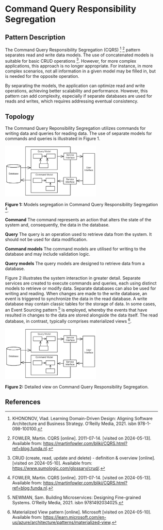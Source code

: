 # Command Query Responsibility Segregation
## Pattern Description
The Command Query Responsibility Segregation (CQRS) [^1] [^2] pattern separates read and write data models. The use of concatenated models is suitable for basic CRUD operations [^3]. However, for more complex applications, this approach is no longer appropriate. For instance, in more complex scenarios, not all information in a given model may be filled in, but is needed for the opposite operation.

By separating the models, the application can optimize read and write operations, achieving better scalability and performance. However, this pattern can add complexity, especially if separate databases are used for reads and writes, which requires addressing eventual consistency.

## Topology
The Command Query Reponsibility Segregation utilizes commands for writing data and queries for reading data. The use of separate models for commands and queries is illustrated in Figure 1.

<img src="./Diagrams/CQRS_literature.png" width="300"/>

**Figure 1:** Models segregation in Command Query Responsibility Segregation [^2].

**Command** The command represents an action that alters the state of the system and, consequently, the data in the database.

**Query** The query is an operation used to retrieve data from the system. It should not be used for data modification.

**Command models** The command models are utilised for writing to the database and may include validation logic.

**Query models** The query models are designed to retrieve data from a database.

Figure 2 illustrates the system interaction in greater detail. Separate services are created to execute commands and queries, each using distinct models to retrieve or modify data. Separate databases can also be used for writing and reading. When changes are made to the write database, an event is triggered to synchronize the data in the read database. A write database may contain classic tables for the storage of data. In some cases, an Event Sourcing pattern [^4] is employed, whereby the events that have resulted in changes to the data are stored alongside the data itself. The read database, in contrast, typically comprises materialized views [^5].

<img src="./Diagrams/CQRS_literature.png" width="300"/>

**Figure 2:** Detailed view on Command Query Responsibility Segregation.

## References
[^1]: KHONONOV, Vlad. Learning Domain-Driven Design: Aligning Software Architecture and Business Strategy. O’Reilly Media, 2021. isbn 978-1-098-100100.

[^2]: FOWLER, Martin. CQRS [online]. 2011-07-14. [visited on 2024-05-13]. Available from: https://martinfowler.com/bliki/CQRS.html?ref=blog.funda.nl.

[^3]: CRUD (create, read, update and delete) - definition & overview [online]. [visited on 2024-05-10]. Available from: https://www.sumologic.com/glossary/crud/.

[^4]: NEWMAN, Sam. Building Microservices: Designing Fine-grained Systems. O’Reilly Media, 2021. isbn 9781492034025.

[^5]: Materialized View pattern [online]. Microsoft [visited on 2024-05-10]. Available from: https://learn.microsoft.com/en-us/azure/architecture/patterns/materialized-view.
